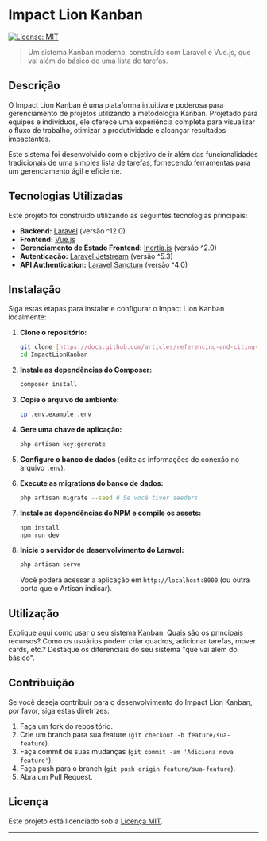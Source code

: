 # Impact Lion Kanban

[![License: MIT](https://img.shields.io/badge/License-MIT-yellow.svg)](https://opensource.org/licenses/MIT)

> Um sistema Kanban moderno, construído com Laravel e Vue.js, que vai além do básico de uma lista de tarefas.

## Descrição

O Impact Lion Kanban é uma plataforma intuitiva e poderosa para gerenciamento de projetos utilizando a metodologia Kanban. Projetado para equipes e indivíduos, ele oferece uma experiência completa para visualizar o fluxo de trabalho, otimizar a produtividade e alcançar resultados impactantes.

Este sistema foi desenvolvido com o objetivo de ir além das funcionalidades tradicionais de uma simples lista de tarefas, fornecendo ferramentas para um gerenciamento ágil e eficiente.

## Tecnologias Utilizadas

Este projeto foi construído utilizando as seguintes tecnologias principais:

* **Backend:** [Laravel](https://laravel.com/) (versão ^12.0)
* **Frontend:** [Vue.js](https://vuejs.org/)
* **Gerenciamento de Estado Frontend:** [Inertia.js](https://inertiajs.com/) (versão ^2.0)
* **Autenticação:** [Laravel Jetstream](https://jetstream.laravel.com/) (versão ^5.3)
* **API Authentication:** [Laravel Sanctum](https://laravel.com/docs/current/sanctum) (versão ^4.0)

## Instalação

Siga estas etapas para instalar e configurar o Impact Lion Kanban localmente:

1.  **Clone o repositório:**
    ```bash
    git clone [https://docs.github.com/articles/referencing-and-citing-content](https://docs.github.com/articles/referencing-and-citing-content)](https://github.com/TheAlyn/ImpactLionKanban)
    cd ImpactLionKanban
    ```

2.  **Instale as dependências do Composer:**
    ```bash
    composer install
    ```

3.  **Copie o arquivo de ambiente:**
    ```bash
    cp .env.example .env
    ```

4.  **Gere uma chave de aplicação:**
    ```bash
    php artisan key:generate
    ```

5.  **Configure o banco de dados** (edite as informações de conexão no arquivo `.env`).

6.  **Execute as migrations do banco de dados:**
    ```bash
    php artisan migrate --seed # Se você tiver seeders
    ```

7.  **Instale as dependências do NPM e compile os assets:**
    ```bash
    npm install
    npm run dev
    ```

8.  **Inicie o servidor de desenvolvimento do Laravel:**
    ```bash
    php artisan serve
    ```

    Você poderá acessar a aplicação em `http://localhost:8000` (ou outra porta que o Artisan indicar).

## Utilização

Explique aqui como usar o seu sistema Kanban. Quais são os principais recursos? Como os usuários podem criar quadros, adicionar tarefas, mover cards, etc.? Destaque os diferenciais do seu sistema "que vai além do básico".

## Contribuição

Se você deseja contribuir para o desenvolvimento do Impact Lion Kanban, por favor, siga estas diretrizes:

1.  Faça um fork do repositório.
2.  Crie um branch para sua feature (`git checkout -b feature/sua-feature`).
3.  Faça commit de suas mudanças (`git commit -am 'Adiciona nova feature'`).
4.  Faça push para o branch (`git push origin feature/sua-feature`).
5.  Abra um Pull Request.

## Licença

Este projeto está licenciado sob a [Licença MIT](https://opensource.org/licenses/MIT).

---